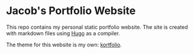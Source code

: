 # Jacob's Portfolio Website

This repo contains my personal static portfolio website. The site is created with markdown files using [Hugo](https://gohugo.io/) as a compiler.

The theme for this website is my own: [kortfolio](https://github.com/jacobkapitein/kortfolio).